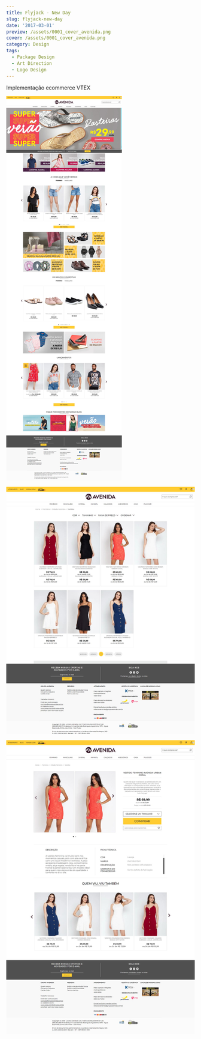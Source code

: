 ```yaml
---
title: Flyjack - New Day
slug: flyjack-new-day
date: '2017-03-01'
preview: /assets/0001_cover_avenida.png
cover: /assets/0001_cover_avenida.png
category: Design
tags:
  - Package Design
  - Art Direction
  - Logo Design
---
```

Implementação ecommerce VTEX

![](/assets/grupoavenida_01.jpg)

![](/assets/grupoavenida_02.jpg)

![](/assets/grupoavenida_03.jpg)
